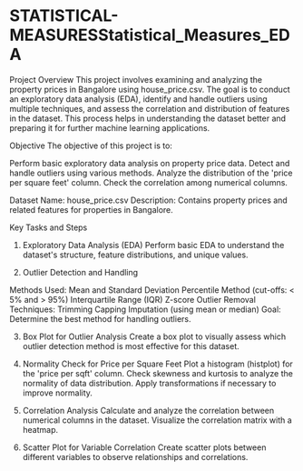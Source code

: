 # STATISTICAL-MEASURESStatistical_Measures_EDA
Project Overview This project involves examining and analyzing the property prices in Bangalore using house_price.csv. The goal is to conduct an exploratory data analysis (EDA), identify and handle outliers using multiple techniques, and assess the correlation and distribution of features in the dataset. This process helps in understanding the dataset better and preparing it for further machine learning applications.

Objective The objective of this project is to:

Perform basic exploratory data analysis on property price data. Detect and handle outliers using various methods. Analyze the distribution of the 'price per square feet' column. Check the correlation among numerical columns.

Dataset Name: house_price.csv Description: Contains property prices and related features for properties in Bangalore.

Key Tasks and Steps

1. Exploratory Data Analysis (EDA) Perform basic EDA to understand the dataset's structure, feature distributions, and unique values.

2. Outlier Detection and Handling

Methods Used: Mean and Standard Deviation Percentile Method (cut-offs: < 5% and > 95%) Interquartile Range (IQR) Z-score Outlier Removal Techniques: Trimming Capping Imputation (using mean or median) Goal: Determine the best method for handling outliers.

3. Box Plot for Outlier Analysis Create a box plot to visually assess which outlier detection method is most effective for this dataset.

4. Normality Check for Price per Square Feet Plot a histogram (histplot) for the 'price per sqft' column. Check skewness and kurtosis to analyze the normality of data distribution. Apply transformations if necessary to improve normality.

5. Correlation Analysis Calculate and analyze the correlation between numerical columns in the dataset. Visualize the correlation matrix with a heatmap.

6. Scatter Plot for Variable Correlation Create scatter plots between different variables to observe relationships and correlations.

